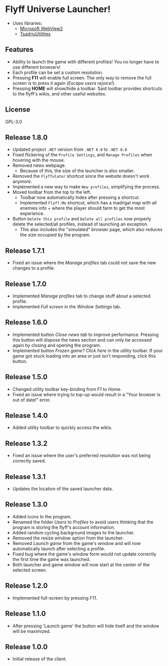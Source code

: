# Flyff Universe Launcher!
* Uses libraries:
  * [Microsoft WebView2](https://docs.microsoft.com/en-us/microsoft-edge/webview2/)
  * [TsadriuUtilities](https://github.com/Tsadriu/TsadriuUtilities)

##  Features 
* Ability to launch the game with different profiles! You no longer have to use different browsers!
* Each profile can be set a custom resolution.
* Pressing **F11** will enable full screen. The only way to remove the full screen is to press it again (*Escape users rejoice!*).
* Pressing **HOME** will show/hide a toolbar. Said toolbar provides shortcuts to the flyff's wikis, and other useful websites.

##  License
GPL-3.0

## Release 1.8.0
* Updated project `.NET` version from `.NET 6.0` to `.NET 8.0`
* Fixed flickering of the ``Profile Settings``, and ``Manage Profiles`` when hovering with the mouse.
* Removed news webpage.
  * Because of this, the size of the launcher is also smaller.
* Removed the `Flyffulator` shortcut since the website doesn't work anymore.
* Implemented a new way to make ``New profiles``, simplifying the process.
* Moved toolbar from the top to the left.
  * Toolbar now automatically hides after pressing a shortcut.
  * Implemented ``Flyff.Me`` shortcut, which has a madrigal map with all enemies info + where the player should farm to get the most experience.
* Button ``Delete this profile`` and ``Delete all profiles`` now properly delete the selected/all profiles, instead of launching an exception.
  * This also includes the "simulated" browser page, which also reduces the size occupied by the program.

## Release 1.7.1
* Fixed an issue where the *Manage profiles* tab could not save the new changes to a profile.

## Release 1.7.0
* Implemented *Manage profiles* tab to change stuff about a selected profile.
* Implemented *Full screen* in the *Window Settings* tab.

## Release 1.6.0
* Implemented button *Close news tab* to improve performance. Pressing this button will dispose the news section and can only be accessed again by closing and opening the program.
* Implemented button *Frozen game? Click here* in the utility toolbar. If your game got stuck loading into an area or just isn't responding, click this button.

## Release 1.5.0
* Changed utility toolbar key-binding from *F1* to *Home*.
* Fixed an issue where trying to top-up would result in a "Your browser is out of date!" error.

## Release 1.4.0
* Added utility toolbar to quickly access the wikis.

## Release 1.3.2
* Fixed an issue where the user's preferred resolution was not being correctly saved.

## Release 1.3.1
* Updates the location of the saved launcher data.

## Release 1.3.0
* Added icons to the program.
* Renamed the folder *Users* to *Profiles* to avoid users thinking that the program is storing the flyff's account information.
* Added random cycling background images to the launcher.
* Removed the resize window option from the launcher.
* Removed *Launch game* from the game's window and will now automatically launch after selecting a profile.
* Fixed bug where the game's window form would not update correctly the first time the game was launched.
* Both launcher and game window will now start at the center of the selected screen.

## Release 1.2.0
* Implemented full-screen by pressing *F11*.

## Release 1.1.0
* After pressing 'Launch game' the button will hide itself and the window will be maximized.

## Release 1.0.0
* Initial release of the client.